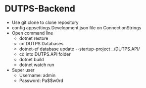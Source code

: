 # DUTPS-Backend
- Use git clone to clone repository
- config appsettings.Development.json file on ConnectionStrings
- Open command line
  + dotnet restore
  + cd DUTPS.Databases
  + dotnet-ef database update --startup-project ../DUTPS.API/
  + cd into DUTPS.API folder
  + dotnet build
  + dotnet watch run
- Super user
  + Username: admin
  + Password: Pa$$w0rd